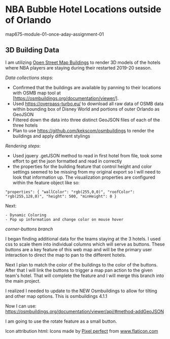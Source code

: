 # NBA Bubble Hotel Locations outside of Orlando
map675-module-01-once-aday-assignment-01

## 3D Building Data

I am utilizing [Open Street Map Buildings](https://osmbuildings.org/) to render 3D models of the hotels where NBA players are staying during their restarted 2019-20 season.

*Data collections steps*:
- Confirmed that the buildings are available by panning to their locations with OSMB map tool at [https://osmbuildings.org/documentation/viewer/].
- Used https://overpass-turbo.eu/ to download all raw data of OSMB data within bounding box of Disney World and portions of outer Orlando as GeoJSON
- Filtered down the data into three distinct GeoJSON files of each of the three hotels
- Plan to use https://github.com/kekscom/osmbuildings to render the buildings and apply different stylings

*Rendering steps*:
- Used jquery .getJSON method to read in first hotel from file, took some effort to get the json formatted and read in correctly
- the properties for the building feature that control height and color settings seemed to be missing from my original export so I will need to look that information up. The visualization properties are configured within the feature object like so:

`"properties": {
      "wallColor": "rgb(255,0,0)",
      "roofColor": "rgb(255,128,0)",
      "height": 500,
      "minHeight": 0
    }`

Next:

    - Dynamic Coloring
    - Pop up information and change color on mouse hover

*corner-buttons branch*

  I began finding additional data for the teams staying at the 3 hotels. I used css to scale them into individual columns which will serve as buttons. These buttons are a key feature of this web map and will be the primary user interaction to direct the map to pan to the different hotels.

  Next I plan to match the color of the buildings to the color of the buttons. After that I will link the buttons to trigger a map pan action to the given team's hotel. That will complete the feature and I will merge this branch into the main project.

  I realized I needed to update to the NEW Osmbuildings to allow for tilting and other map options.
  This is osmbuildings 4.1.1

  Now I can use:
  https://osmbuildings.org/documentation/viewer/api/#method-addGeoJSON

I am going to use the rotate feature as a small button.

Icon attribution html: Icons made by <a href="https://www.flaticon.com/authors/pixel-perfect" title="Pixel perfect">Pixel perfect</a> from <a href="https://www.flaticon.com/" title="Flaticon"> www.flaticon.com</a>
